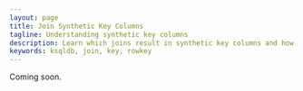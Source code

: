 ```yaml
---
layout: page
title: Join Synthetic Key Columns
tagline: Understanding synthetic key columns
description: Learn which joins result in synthetic key columns and how to work with them.
keywords: ksqldb, join, key, rowkey
---
```


Coming soon.